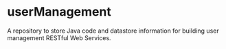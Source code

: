 # userManagement
A repository to store Java code and datastore information for building user management RESTful Web Services.
